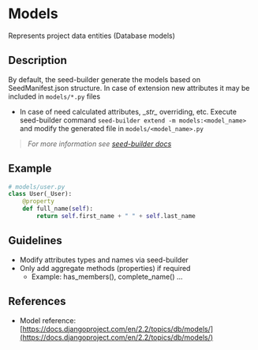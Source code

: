 # Models

Represents project data entities (Database models)

## Description

By default, the seed-builder generate the models based on SeedManifest.json structure. In case of extension new attributes it may be included in `models/*.py` files
-   In case of need calculated attributes, \__str\__ overriding, etc. Execute seed-builder command `seed-builder extend -m models:<model_name>` and modify the generated file in `models/<model_name>.py`
>   *For more information see [seed-builder docs](110_seed_builder.md)*

## Example

```python
# models/user.py
class User(_User):
    @property
    def full_name(self):
        return self.first_name + " " + self.last_name
```

## Guidelines

-   Modify attributes types and names via seed-builder
-   Only add aggregate methods (properties) if required
    -   Example: has_members(), complete_name() ...

## References

-   Model reference: [https://docs.djangoproject.com/en/2.2/topics/db/models/](https://docs.djangoproject.com/en/2.2/topics/db/models/)